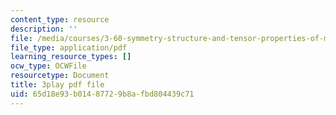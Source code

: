 ```yaml
---
content_type: resource
description: ''
file: /media/courses/3-60-symmetry-structure-and-tensor-properties-of-materials-fall-2005/65d18e93b01487729b8afbd804439c71_Bd4Q4Dl4brc.pdf
file_type: application/pdf
learning_resource_types: []
ocw_type: OCWFile
resourcetype: Document
title: 3play pdf file
uid: 65d18e93-b014-8772-9b8a-fbd804439c71
---
```

